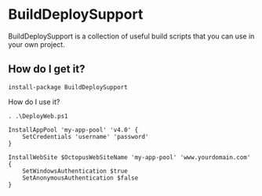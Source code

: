 BuildDeploySupport
==================

BuildDeploySupport is a collection of useful build scripts that you can use in your own project. 

How do I get it?
----------------

	install-package BuildDeploySupport

How do I use it?

    . .\DeployWeb.ps1

    InstallAppPool 'my-app-pool' 'v4.0' {
    	SetCredentials 'username' 'password'
    }

    InstallWebSite $OctopusWebSiteName 'my-app-pool' 'www.yourdomain.com' {
    	SetWindowsAuthentication $true
    	SetAnonymousAuthentication $false	
    }